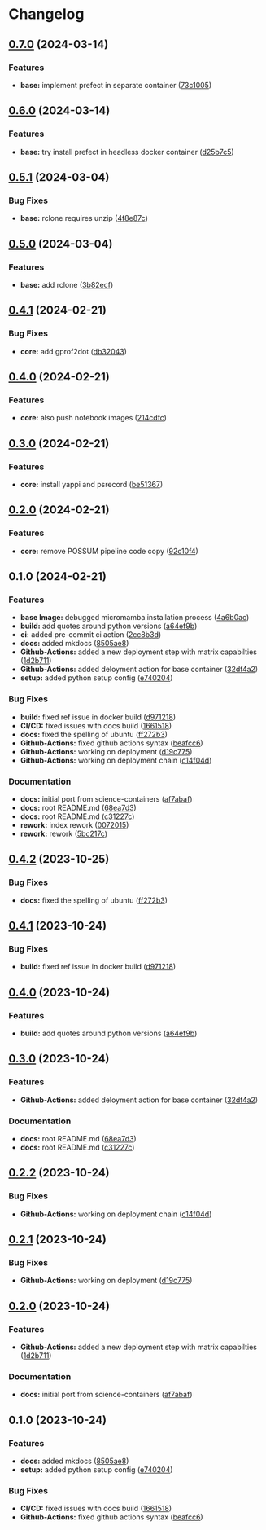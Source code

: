 # Changelog

## [0.7.0](https://github.com/ErikOsinga/science-containers/compare/v0.6.0...v0.7.0) (2024-03-14)


### Features

* **base:** implement prefect in separate container ([73c1005](https://github.com/ErikOsinga/science-containers/commit/73c1005186e62c47f38ebdd60df6d9eea7d6ad02))

## [0.6.0](https://github.com/ErikOsinga/science-containers/compare/v0.5.1...v0.6.0) (2024-03-14)


### Features

* **base:** try install prefect in headless docker container ([d25b7c5](https://github.com/ErikOsinga/science-containers/commit/d25b7c5c811adf6d69485d9c35d99bddc9a77509))

## [0.5.1](https://github.com/ErikOsinga/science-containers/compare/v0.5.0...v0.5.1) (2024-03-04)


### Bug Fixes

* **base:** rclone requires unzip ([4f8e87c](https://github.com/ErikOsinga/science-containers/commit/4f8e87c6e58cdc971cd6f0be760a6ccacdd2c8b3))

## [0.5.0](https://github.com/ErikOsinga/science-containers/compare/v0.4.1...v0.5.0) (2024-03-04)


### Features

* **base:** add rclone ([3b82ecf](https://github.com/ErikOsinga/science-containers/commit/3b82ecf45035492727f79c5d2f147e50f06d4a6a))

## [0.4.1](https://github.com/ErikOsinga/science-containers/compare/v0.4.0...v0.4.1) (2024-02-21)


### Bug Fixes

* **core:** add gprof2dot ([db32043](https://github.com/ErikOsinga/science-containers/commit/db320436f9fa89ef0a8c45fb7cf0dd9ec831809e))

## [0.4.0](https://github.com/ErikOsinga/science-containers/compare/v0.3.0...v0.4.0) (2024-02-21)


### Features

* **core:** also push notebook images ([214cdfc](https://github.com/ErikOsinga/science-containers/commit/214cdfc71ad4959df3292877e83d2c49c8a0719a))

## [0.3.0](https://github.com/ErikOsinga/science-containers/compare/v0.2.0...v0.3.0) (2024-02-21)


### Features

* **core:** install yappi and psrecord ([be51367](https://github.com/ErikOsinga/science-containers/commit/be51367c6cc1ca50bbb559cd8a5c0428a5f09bdb))

## [0.2.0](https://github.com/ErikOsinga/science-containers/compare/v0.1.0...v0.2.0) (2024-02-21)


### Features

* **core:** remove POSSUM pipeline code copy ([92c10f4](https://github.com/ErikOsinga/science-containers/commit/92c10f4e22557a46591e059d40332658fa4a03fe))

## 0.1.0 (2024-02-21)


### Features

* **base Image:** debugged micromamba installation process ([4a6b0ac](https://github.com/ErikOsinga/science-containers/commit/4a6b0acc470da7ffc265459d4de443464ecbb607))
* **build:** add quotes around python versions ([a64ef9b](https://github.com/ErikOsinga/science-containers/commit/a64ef9be5945c9cba1e0634317aa6503d2e06392))
* **ci:** added pre-commit ci action ([2cc8b3d](https://github.com/ErikOsinga/science-containers/commit/2cc8b3d92aeca39e3605a38d2fe3e90fbe36c347))
* **docs:** added mkdocs ([8505ae8](https://github.com/ErikOsinga/science-containers/commit/8505ae80f38eefda829eba3b1de201326f80d095))
* **Github-Actions:** added a new deployment step with matrix capabilties ([1d2b711](https://github.com/ErikOsinga/science-containers/commit/1d2b71185d9e757a7fc7588c2e375704514d1522))
* **Github-Actions:** added deloyment action for base container ([32df4a2](https://github.com/ErikOsinga/science-containers/commit/32df4a2cb4183ba57996524f2735f45e5c9d9b20))
* **setup:** added python setup config ([e740204](https://github.com/ErikOsinga/science-containers/commit/e740204bef364144902201fbeb8ed6431536c7e3))


### Bug Fixes

* **build:** fixed ref issue in docker build ([d971218](https://github.com/ErikOsinga/science-containers/commit/d971218673fd62ff139db6fd7fc2fa1aeea138f8))
* **CI/CD:** fixed issues with docs build ([1661518](https://github.com/ErikOsinga/science-containers/commit/1661518052492836200733459ed2aa4230024103))
* **docs:** fixed the spelling of ubuntu ([ff272b3](https://github.com/ErikOsinga/science-containers/commit/ff272b3d0033a970d7d8dce8b4d3417732953edc))
* **Github-Actions:** fixed github actions syntax ([beafcc6](https://github.com/ErikOsinga/science-containers/commit/beafcc65d8103fe09375a6206845b80549319935))
* **Github-Actions:** working on deployment ([d19c775](https://github.com/ErikOsinga/science-containers/commit/d19c775de05eeb51931e68f72930a9b89c441303))
* **Github-Actions:** working on deployment chain ([c14f04d](https://github.com/ErikOsinga/science-containers/commit/c14f04dbf0a46db26821f2aa9134c9b438665ae8))


### Documentation

* **docs:** initial port from science-containers ([af7abaf](https://github.com/ErikOsinga/science-containers/commit/af7abaf9276c51b2b6e6a748f0ffc9a179202932))
* **docs:** root README.md ([68ea7d3](https://github.com/ErikOsinga/science-containers/commit/68ea7d3a20e80dac9ffe0c689b7e4e11a2083dff))
* **docs:** root README.md ([c31227c](https://github.com/ErikOsinga/science-containers/commit/c31227c998cafbd7f4fe1af103989ccc3c1abe20))
* **rework:** index rework ([0072015](https://github.com/ErikOsinga/science-containers/commit/00720150466de4de4d2097a405f839e0ff48d764))
* **rework:** rework ([5bc217c](https://github.com/ErikOsinga/science-containers/commit/5bc217cc11b4ab72b156d8f96f8d35995b4a8d2b))

## [0.4.2](https://github.com/opencadc/scicon/compare/v0.4.1...v0.4.2) (2023-10-25)


### Bug Fixes

* **docs:** fixed the spelling of ubuntu ([ff272b3](https://github.com/opencadc/scicon/commit/ff272b3d0033a970d7d8dce8b4d3417732953edc))

## [0.4.1](https://github.com/opencadc/scicon/compare/v0.4.0...v0.4.1) (2023-10-24)


### Bug Fixes

* **build:** fixed ref issue in docker build ([d971218](https://github.com/opencadc/scicon/commit/d971218673fd62ff139db6fd7fc2fa1aeea138f8))

## [0.4.0](https://github.com/opencadc/scicon/compare/v0.3.0...v0.4.0) (2023-10-24)


### Features

* **build:** add quotes around python versions ([a64ef9b](https://github.com/opencadc/scicon/commit/a64ef9be5945c9cba1e0634317aa6503d2e06392))

## [0.3.0](https://github.com/opencadc/scicon/compare/v0.2.2...v0.3.0) (2023-10-24)


### Features

* **Github-Actions:** added deloyment action for base container ([32df4a2](https://github.com/opencadc/scicon/commit/32df4a2cb4183ba57996524f2735f45e5c9d9b20))


### Documentation

* **docs:** root README.md ([68ea7d3](https://github.com/opencadc/scicon/commit/68ea7d3a20e80dac9ffe0c689b7e4e11a2083dff))
* **docs:** root README.md ([c31227c](https://github.com/opencadc/scicon/commit/c31227c998cafbd7f4fe1af103989ccc3c1abe20))

## [0.2.2](https://github.com/opencadc/scicon/compare/v0.2.1...v0.2.2) (2023-10-24)


### Bug Fixes

* **Github-Actions:** working on deployment chain ([c14f04d](https://github.com/opencadc/scicon/commit/c14f04dbf0a46db26821f2aa9134c9b438665ae8))

## [0.2.1](https://github.com/opencadc/scicon/compare/v0.2.0...v0.2.1) (2023-10-24)


### Bug Fixes

* **Github-Actions:** working on deployment ([d19c775](https://github.com/opencadc/scicon/commit/d19c775de05eeb51931e68f72930a9b89c441303))

## [0.2.0](https://github.com/opencadc/scicon/compare/v0.1.0...v0.2.0) (2023-10-24)


### Features

* **Github-Actions:** added a new deployment step with matrix capabilties ([1d2b711](https://github.com/opencadc/scicon/commit/1d2b71185d9e757a7fc7588c2e375704514d1522))


### Documentation

* **docs:** initial port from science-containers ([af7abaf](https://github.com/opencadc/scicon/commit/af7abaf9276c51b2b6e6a748f0ffc9a179202932))

## 0.1.0 (2023-10-24)


### Features

* **docs:** added mkdocs ([8505ae8](https://github.com/opencadc/scicon/commit/8505ae80f38eefda829eba3b1de201326f80d095))
* **setup:** added python setup config ([e740204](https://github.com/opencadc/scicon/commit/e740204bef364144902201fbeb8ed6431536c7e3))


### Bug Fixes

* **CI/CD:** fixed issues with docs build ([1661518](https://github.com/opencadc/scicon/commit/1661518052492836200733459ed2aa4230024103))
* **Github-Actions:** fixed github actions syntax ([beafcc6](https://github.com/opencadc/scicon/commit/beafcc65d8103fe09375a6206845b80549319935))
